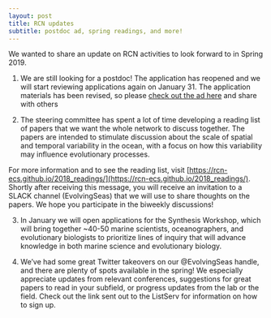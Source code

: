 ```yaml
---
layout: post
title: RCN updates
subtitle: postdoc ad, spring readings, and more!
---
```


We wanted to share an update on RCN activities to look forward to in Spring 2019.

1) We are still looking for a postdoc! The application has reopened and we will start reviewing applications again on January 31.  The application materials has been revised, so please [check out the ad here](https://neu.peopleadmin.com/postings/58943) and share with others


2) The steering committee has spent a lot of time developing a reading list of papers that we want the whole network to discuss together. The papers are intended to stimulate discussion about the scale of spatial and temporal variability in the ocean, with a focus on how this variability may influence evolutionary processes.

For more information and to see the reading list, visit [https://rcn-ecs.github.io/2018_readings/](https://rcn-ecs.github.io/2018_readings/). Shortly after receiving this message, you will receive an invitation to a SLACK channel (EvolvingSeas) that we will use to share thoughts on the papers. We hope you participate in the biweekly discussions!

3) In January we will open applications for the Synthesis Workshop, which will bring together ~40-50 marine scientists, oceanographers, and evolutionary biologists to prioritize lines of inquiry that will advance knowledge in both marine science and evolutionary biology.

4) We’ve had some great Twitter takeovers on our @EvolvingSeas handle, and there are plenty of spots available in the spring! We especially appreciate updates from relevant conferences, suggestions for great papers to read in your subfield, or progress updates from the lab or the field. Check out the link sent out to the ListServ for information on how to sign up.
